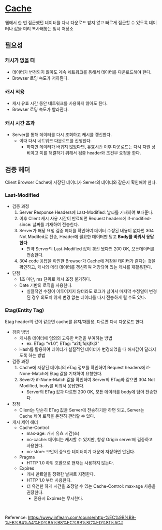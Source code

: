 # [Cache](https://ko.wikipedia.org/wiki/%EC%BA%90%EC%8B%9C)

웹에서 한 번 접근했던 데이터를 다시 다운로드 받지 않고 빠르게 접근할 수 있도록 데이터나 값을 미리 복사해놓는 임시 저장소


## 필요성

### 캐시가 없을 때
- 데이터가 변경되지 않아도 계속 네트워크를 통해서 데이터를 다운로드해야 한다.
- Browser 로딩 속도가 저하된다.
### 캐시 적용
- 캐시 유효 시간 동안 네트워크를 사용하지 않아도 된다.
- Browser 로딩 속도가 빨라진다.
### 캐시 시간 초과
- Server를 통해 데이터를 다시 조회하고 캐시를 갱신한다.
    - 이때 다시 네트워크 다운로드를 진행한다.
        - 하지만 데이터가 바뀌지 않았다면, 유효시간 이후 다운로드는 다시 자원 낭비이고 이를 해결하기 위해서 검증 header와 조건부 요청을 한다.

## 검증 헤더
Client Browser Cache에 저장된 데이터가 Server의 데이터와 같은지 확인해야 한다.

### Last-Modified
- 검증 과정
    1. Server Response Headers에 Last-Modified: 날짜를 기재하여 보내준다.
    2. 이후 Client 캐시 사용 시간이 만료되면 Request headers에 if-modified-since: 날짜를 기재하여 전송한다.
    3. Server가 해당 요청 검증 헤더를 확인하여 데이터 수정된 내용이 없다면 304 Not Modifed로 전송, Header에 필요한 데이터만 담고 **Body를 비워서 응답한다**. 
        - 만약 Server의 Last-Modified 값이 갱신 됐다면 200 OK, 모든데이터를 전송한다.
    4. 304 code 응답을 확인한 Browser가 Cache에 저장된 데이터가 같다는 것을 확인하고, 캐시의 메타 데이터를 갱신하여 저장되어 있는 캐시를 재활용한다.
- 단점
    - 1초 미만, ms 단위로 캐시 조정 불가하다.
    - Date 기반의 로직을 사용한다.
        - 실질적인 수정이 이루어지지 않더라도 로그가 남아서 마지막 수정일이 변경된 경우 의도치 않게 변경 없는 데이터를 다시 전송하게 될 수도 있다.

### Etag(Entity Tag)
Etag header의 값이 같으면 cache를 유지/재활용, 다르면 다시 다운로드 한다.

- 검증 방법
  - 캐시용 데이터에 임의의 고유한 버전을 부여하는 방법
      - ex. ETag: “v1.0”, ETag: “a2fjjfqkjfkj3”
  - Hash를 활용하여 데이터가 실질적인 데이터가 변경되었을 때 해시값이 달라지도록 하는 방법
- 검증 과정
  1. Cache에 저장된 데이터의 eTag 정보를 확인하여 Request headers에 if-None-Match에 Etag 값을 기재하여 요청한다. 
  2. Sever가 if-None-Match 값을 확인하여 Server의 ETag와 같으면 304 Not Modified, body를 비워서 응답한다.
     - Server의 ETag 값과 다르면 200 OK, 모든 데이터를 body에 담아 전송한다.
- 장점
    - Client는 단순히 ETag 값을 Server에 전송하기만 하면 되고, Server는 Cache 제어 로직을 온전히 관리할 수 있다.
- 캐시 제어 헤더
  - Cache-Control
    - max-age: 캐시 유효 시간(초)
    - no-cache: 데이터는 캐시할 수 있지만, 항상 Origin server에 검증하고 사용한다.
    - no-store: 보안이 중요한 데이터이기 때문에 저장하면 안된다.
  - Pragma
    - HTTP 1.0 하위 호환으로 현재는 사용하지 않는다.
  - Expires
    - 캐시 만료일을 정확한 날짜로 지정한다.
    - HTTP 1.0 부터 사용한다.
    - 더 유연한 하게 시간을 조정할 수 있는 Cache-Control: max-age 사용을 권장한다.
        - 혼용시 Expires는 무시한다.

<br>

Reference: https://www.inflearn.com/course/http-%EC%9B%B9-%EB%84%A4%ED%8A%B8%EC%9B%8C%ED%81%AC#
